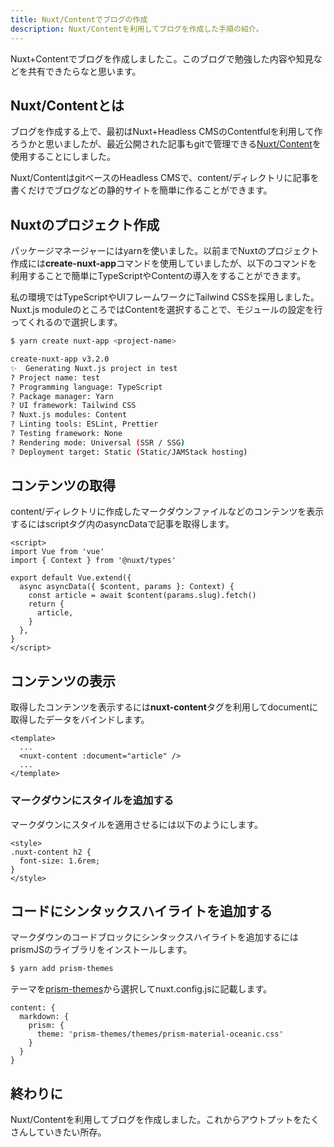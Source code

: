```yaml
---
title: Nuxt/Contentでブログの作成
description: Nuxt/Contentを利用してブログを作成した手順の紹介。
---
```


Nuxt+Contentでブログを作成しましたこ。このブログで勉強した内容や知見などを共有できたらなと思います。

## Nuxt/Contentとは

ブログを作成する上で、最初はNuxt+Headless CMSのContentfulを利用して作ろうかと思いましたが、最近公開された記事もgitで管理できる[Nuxt/Content](https://content.nuxtjs.org/ja)を使用することにしました。

Nuxt/ContentはgitベースのHeadless CMSで、content/ディレクトリに記事を書くだけでブログなどの静的サイトを簡単に作ることができます。

## Nuxtのプロジェクト作成

パッケージマネージャーにはyarnを使いました。以前までNuxtのプロジェクト作成には**create-nuxt-app**コマンドを使用していましたが、以下のコマンドを利用することで簡単にTypeScriptやContentの導入をすることができます。

私の環境ではTypeScriptやUIフレームワークにTailwind CSSを採用しました。Nuxt.js moduleのところではContentを選択することで、モジュールの設定を行ってくれるので選択します。

``` bash
$ yarn create nuxt-app <project-name>

create-nuxt-app v3.2.0
✨  Generating Nuxt.js project in test
? Project name: test
? Programming language: TypeScript
? Package manager: Yarn
? UI framework: Tailwind CSS
? Nuxt.js modules: Content
? Linting tools: ESLint, Prettier
? Testing framework: None
? Rendering mode: Universal (SSR / SSG)
? Deployment target: Static (Static/JAMStack hosting)
```

## コンテンツの取得

content/ディレクトリに作成したマークダウンファイルなどのコンテンツを表示するにはscriptタグ内のasyncDataで記事を取得します。

``` vue{}[_slug.vue]
<script>
import Vue from 'vue'
import { Context } from '@nuxt/types'

export default Vue.extend({
  async asyncData({ $content, params }: Context) {
    const article = await $content(params.slug).fetch()
    return {
      article,
    }
  },
}
</script>
```

## コンテンツの表示

取得したコンテンツを表示するには**nuxt-content**タグを利用してdocumentに取得したデータをバインドします。

``` vue{}[_slug.vue]
<template>
  ...
  <nuxt-content :document="article" />
  ...
</template>
```

### マークダウンにスタイルを追加する

マークダウンにスタイルを適用させるには以下のようにします。

```vue{}[_sulg.vue]
<style>
.nuxt-content h2 {
  font-size: 1.6rem;
}
</style>
```

## コードにシンタックスハイライトを追加する

マークダウンのコードブロックにシンタックスハイライトを追加するにはprismJSのライブラリをインストールします。

``` bash
$ yarn add prism-themes
```

テーマを[prism-themes](https://github.com/PrismJS/prism-themes)から選択してnuxt.config.jsに記載します。

``` ts{}[nuxt.config.ts]
content: {
  markdown: {
    prism: {
      theme: 'prism-themes/themes/prism-material-oceanic.css'
    }
  }
}
```

## 終わりに

Nuxt/Contentを利用してブログを作成しました。これからアウトプットをたくさんしていきたい所存。
